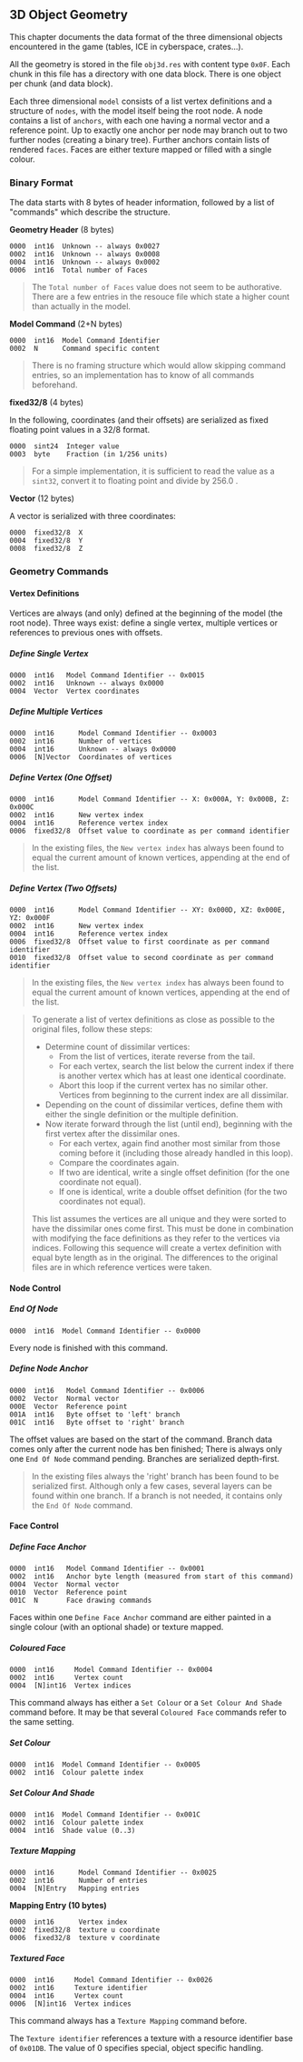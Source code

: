 ## 3D Object Geometry

This chapter documents the data format of the three dimensional objects encountered in the game (tables, ICE in cyberspace, crates...).

All the geometry is stored in the file ```obj3d.res``` with content type ```0x0F```. Each chunk in this file has a directory with one data block. There is one object per chunk (and data block).

Each three dimensional ```model``` consists of a list vertex definitions and a structure of ```nodes```, with the model itself being the root node. A node contains a list of ```anchors```, with each one having a normal vector and a reference point.
Up to exactly one anchor per node may branch out to two further nodes (creating a binary tree). Further anchors contain lists of rendered ```faces```. Faces are either texture mapped or filled with a single colour.

### Binary Format

The data starts with 8 bytes of header information, followed by a list of "commands" which describe the structure.

**Geometry Header** (8 bytes)

    0000  int16  Unknown -- always 0x0027
    0002  int16  Unknown -- always 0x0008
    0004  int16  Unknown -- always 0x0002
    0006  int16  Total number of Faces

> The ```Total number of Faces``` value does not seem to be authorative. There are a few entries in the resouce file which state a higher count than actually in the model.

**Model Command** (2+N bytes)

    0000  int16  Model Command Identifier
    0002  N      Command specific content

> There is no framing structure which would allow skipping command entries, so an implementation has to know of all commands beforehand.


**fixed32/8** (4 bytes)

In the following, coordinates (and their offsets) are serialized as fixed floating point values in a 32/8 format.

    0000  sint24  Integer value
    0003  byte    Fraction (in 1/256 units)

> For a simple implementation, it is sufficient to read the value as a ```sint32```, convert it to floating point and divide by 256.0 .


**Vector** (12 bytes)

A vector is serialized with three coordinates:

    0000  fixed32/8  X
    0004  fixed32/8  Y
    0008  fixed32/8  Z


### Geometry Commands

#### Vertex Definitions
Vertices are always (and only) defined at the beginning of the model (the root node). Three ways exist: define a single vertex, multiple vertices or references to previous ones with offsets.

##### Define Single Vertex

    0000  int16   Model Command Identifier -- 0x0015
    0002  int16   Unknown -- always 0x0000
    0004  Vector  Vertex coordinates

##### Define Multiple Vertices

    0000  int16      Model Command Identifier -- 0x0003
    0002  int16      Number of vertices
    0004  int16      Unknown -- always 0x0000
    0006  [N]Vector  Coordinates of vertices

##### Define Vertex (One Offset)

    0000  int16      Model Command Identifier -- X: 0x000A, Y: 0x000B, Z: 0x000C
    0002  int16      New vertex index
    0004  int16      Reference vertex index
    0006  fixed32/8  Offset value to coordinate as per command identifier

> In the existing files, the ```New vertex index``` has always been found to equal the current amount of known vertices, appending at the end of the list.

##### Define Vertex (Two Offsets)

    0000  int16      Model Command Identifier -- XY: 0x000D, XZ: 0x000E, YZ: 0x000F
    0002  int16      New vertex index
    0004  int16      Reference vertex index
    0006  fixed32/8  Offset value to first coordinate as per command identifier
    0010  fixed32/8  Offset value to second coordinate as per command identifier

> In the existing files, the ```New vertex index``` has always been found to equal the current amount of known vertices, appending at the end of the list.

> To generate a list of vertex definitions as close as possible to the original files, follow these steps:
> * Determine count of dissimilar vertices:
>    * From the list of vertices, iterate reverse from the tail.
>    * For each vertex, search the list below the current index if there is another vertex which has at least one identical coordinate.
>    * Abort this loop if the current vertex has no similar other. Vertices from beginning to the current index are all dissimilar.
> * Depending on the count of dissimilar vertices, define them with either the single definition or the multiple definition.
> * Now iterate forward through the list (until end), beginning with the first vertex after the dissimilar ones.
>    * For each vertex, again find another most similar from those coming before it (including those already handled in this loop).
>    * Compare the coordinates again.
>    * If two are identical, write a single offset definition (for the one coordinate not equal).
>    * If one is identical, write a double offset definition (for the two coordinates not equal).
>
> This list assumes the vertices are all unique and they were sorted to have the dissimilar ones come first. This must be done in
> combination with modifying the face definitions as they refer to the vertices via indices.
> Following this sequence will create a vertex definition with equal byte length as in the original. The differences to the original files are in which
> reference vertices were taken.

#### Node Control

##### End Of Node

    0000  int16  Model Command Identifier -- 0x0000

Every node is finished with this command.

##### Define Node Anchor

    0000  int16   Model Command Identifier -- 0x0006
    0002  Vector  Normal vector
    000E  Vector  Reference point
    001A  int16   Byte offset to 'left' branch
    001C  int16   Byte offset to 'right' branch

The offset values are based on the start of the command. Branch data comes only after the current node has ben finished; There is always only one ```End Of Node``` command pending. Branches are serialized depth-first.

> In the existing files always the 'right' branch has been found to be serialized first. Although only a few cases, several layers can be found within one branch. If a branch is not needed, it contains only the ```End Of Node``` command.


#### Face Control

##### Define Face Anchor

    0000  int16   Model Command Identifier -- 0x0001
    0002  int16   Anchor byte length (measured from start of this command)
    0004  Vector  Normal vector
    0010  Vector  Reference point
    001C  N       Face drawing commands

Faces within one ```Define Face Anchor``` command are either painted in a single colour (with an optional shade) or texture mapped.

##### Coloured Face

    0000  int16     Model Command Identifier -- 0x0004
    0002  int16     Vertex count
    0004  [N]int16  Vertex indices

This command always has either a ```Set Colour``` or a ```Set Colour And Shade``` command before. It may be that several ```Coloured Face``` commands refer to the same setting.

##### Set Colour

    0000  int16  Model Command Identifier -- 0x0005
    0002  int16  Colour palette index

##### Set Colour And Shade

    0000  int16  Model Command Identifier -- 0x001C
    0002  int16  Colour palette index
    0004  int16  Shade value (0..3)

##### Texture Mapping

    0000  int16      Model Command Identifier -- 0x0025
    0002  int16      Number of entries
    0004  [N]Entry   Mapping entries

**Mapping Entry (10 bytes)**

    0000  int16      Vertex index
    0002  fixed32/8  texture u coordinate
    0006  fixed32/8  texture v coordinate

##### Textured Face

    0000  int16     Model Command Identifier -- 0x0026
    0002  int16     Texture identifier
    0004  int16     Vertex count
    0006  [N]int16  Vertex indices

This command always has a ```Texture Mapping``` command before.

The ```Texture identifier``` references a texture with a resource identifier base of ```0x01DB```.
The value of 0 specifies special, object specific handling.
